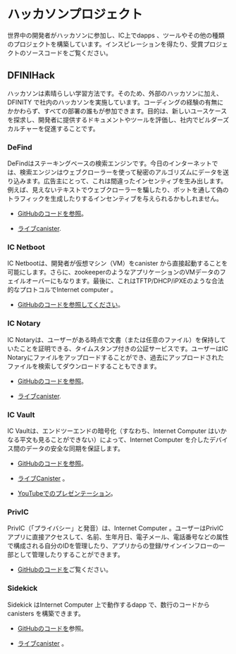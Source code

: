 # ハッカソンプロジェクト

世界中の開発者がハッカソンに参加し、IC上でdapps 、ツールやその他の種類のプロジェクトを構築しています。インスピレーションを得たり、受賞プロジェクトのソースコードをご覧ください。

## DFINIHack

ハッカソンは素晴らしい学習方法です。そのため、外部のハッカソンに加え、DFINITY で社内のハッカソンを実施しています。コーディングの経験の有無にかかわらず、すべての部署の誰もが参加できます。目的は、新しいユースケースを探求し、開発者に提供するドキュメントやツールを評価し、社内でビルダーズカルチャーを促進することです。

### DeFind

DeFindはステーキングベースの検索エンジンです。今日のインターネットでは、検索エンジンはウェブクローラーを使って秘密のアルゴリズムにデータを送り込みます。広告主にとって、これは間違ったインセンティブを生み出します。例えば、見えないテキストでウェブクローラーを騙したり、ボットを通して偽のトラフィックを生成したりするインセンティブを与えられるかもしれません。

- [GitHubのコードを参照](https://github.com/IC-Search/ic-search)。

- [ライブcanister](https://jbioa-siaaa-aaaai-qanfq-cai.ic0.app).

### IC Netboot

IC Netbootは、開発者が仮想マシン（VM）をcanister から直接起動することを可能にします。さらに、zookeeperのようなアプリケーションのVMデータのフェイルオーバーにもなります。最後に、これはTFTP/DHCP/iPXEのような合法的なプロトコルでInternet computer 。

- [GitHubのコードを参照してください](https://github.com/farazshaikh/team14)。

### IC Notary

IC Notaryは、ユーザーがある時点で文書（または任意のファイル）を保持していたことを証明できる、タイムスタンプ付きの公証サービスです。ユーザーはIC Notaryにファイルをアップロードすることができ、過去にアップロードされたファイルを検索してダウンロードすることもできます。

- [GitHubのコードを参照](https://github.com/jplevyak/dfnhack7)。

- [ライブcanister](https://jbxh5-eqaaa-aaaae-qaaoq-cai.ic0.app).

### IC Vault

IC Vaultは、エンドツーエンドの暗号化（すなわち、Internet Computer はいかなる平文も見ることができない）によって、Internet Computer を介したデバイス間のデータの安全な同期を保証します。

- [GitHubのコードを参照](https://github.com/timohanke/hack13)。

- [ライブCanister](https://xggrc-cyaaa-aaaaj-aaasq-cai.raw.ic0.app) 。

- [YouTubeでのプレゼンテーション](https://youtu.be/16xxA8EKEhE)。

### PrivIC

PrivIC（「プライバシー」と発音）は、Internet Computer 。ユーザーはPrivICアプリに直接アクセスして、名前、生年月日、電子メール、電話番号などの属性で構成される自分のIDを管理したり、アプリからの登録/サインインフローの一部として管理したりすることができます。

- [GitHubのコードを](https://github.com/open-ic/priv-ic)ご覧ください。

### Sidekick

Sidekick はInternet Computer 上で動作するdapp で、数行のコードからcanisters を構築できます。

- [GitHubのコードを](https://github.com/blynn/sidekick)参照。

- [ライブcanister](https://ffgig-jyaaa-aaaae-aaaoa-cai.raw.icp0.io) 。

<!---
# Hackathon projects

Developers from around the world are participating in hackathons, building dapps, tools and other types of projects on the IC. Get inspired, and see the source code of some of the winning projects.

## DFINIHack

Hackathons are a great way to learn, and that’s why we, in addition to external hackathons, run internal hackathons at DFINITY. Everyone from all departments can participate, with or without coding experience. The objective is to explore new use cases, assess the documentation and tools we provide developers, and to promote a builder’s culture internally.

### DeFind

DeFind is a staking-based search engine. With the internet today, search engines use web crawlers to feed data into secret algorithms. For advertisers, this creates the wrong incentives; they may be incentivized to trick the web crawler with invisible text, for example, or generate fake traffic through bots.

-   [See code on GitHub](https://github.com/IC-Search/ic-search).

-   [Live canister](https://jbioa-siaaa-aaaai-qanfq-cai.ic0.app).

### IC Netboot

IC Netboot allows developers to boot a virtual machine (VM) directly from a canister, making the boot infrastructure decentralized and unstoppable. Furthermore, it can be a failover for VM data for applications like zookeeper. Lastly, this is a proof of concept for talking to the Internet computer over legal protocols like TFTP/DHCP/iPXE.

-   [See code on GitHub](https://github.com/farazshaikh/team14).

### IC Notary

IC Notary is a timestamped notarization service that allows users to prove that they held a document (or an arbitrary file) at a certain point in time. The user can upload the file to IC Notary, and also search and download previously uploaded files.

-   [See code on GitHub](https://github.com/jplevyak/dfnhack7).

-   [Live canister](https://jbxh5-eqaaa-aaaae-qaaoq-cai.ic0.app).

### IC Vault

IC Vault ensures the secure synchronization of data between devices via the Internet Computer via end-to-end encryption (i.e., the Internet Computer cannot see any cleartext).

-   [See code on GitHub](https://github.com/timohanke/hack13).

-   [Live Canister](https://xggrc-cyaaa-aaaaj-aaasq-cai.raw.ic0.app).

-   [Presentation on YouTube](https://youtu.be/16xxA8EKEhE).

### PrivIC

PrivIC (pronounced “privacy”) provides identity management on the Internet Computer. Users can visit the PrivIC app directly to manage their identity, which consists of attributes such as name, date of birth, email, and phone number, or do so as part of the register/sign-in flow from an app.

-   [See code on GitHub](https://github.com/open-ic/priv-ic).

### Sidekick

Sidekick is a dapp running on the Internet Computer that can build canisters from a few lines of code.

-   [See code on GitHub](https://github.com/blynn/sidekick).

-   [Live canister](https://ffgig-jyaaa-aaaae-aaaoa-cai.raw.icp0.io).
-->
